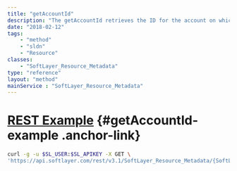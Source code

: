 ```yaml
---
title: "getAccountId"
description: "The getAccountId retrieves the ID for the account on which the resource is located."
date: "2018-02-12"
tags:
    - "method"
    - "sldn"
    - "Resource"
classes:
    - "SoftLayer_Resource_Metadata"
type: "reference"
layout: "method"
mainService : "SoftLayer_Resource_Metadata"
---
```


# [REST Example](#getAccountId-example) <a href="/article/rest/"><i class="fas fa-question"></i></a> {#getAccountId-example .anchor-link} 
```bash
curl -g -u $SL_USER:$SL_APIKEY -X GET \
'https://api.softlayer.com/rest/v3.1/SoftLayer_Resource_Metadata/{SoftLayer_Resource_MetadataID}/getAccountId'
```
